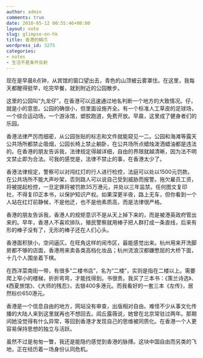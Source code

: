 ```yaml
---
author: admin
comments: true
date: 2010-05-12 00:55:46+00:00
layout: note
slug: glimpse-on-hk
title: 香港的鳞爪
wordpress_id: 3275
categories:
- notes
- 生活不是条件反射
---
```


现在是早晨8点钟，从宾馆的窗口望出去，青色的山顶被云雾罩住。在这里，我每天都醒得挺早，吃完早餐，就到附近的公园散步。

这里的公园叫“九龙仔”，在香港可以迅速通过地名判断一个地方的大致情况。仔，就是小的意思。公园的确很小，但里面设施齐全。有一个标准人工草皮的足球场，一个综合运动场，一个游泳馆，塑胶跑道，免费开放。早晨，这里成了健身者们的乐园。

香港法律严厉而细密，从公园张贴的标志和文件就能窥见一二。公园和海滩等露天公共场所都禁止吸烟，公园长椅上禁止躺卧，在公共场所点蜡烛泼洒蜡油都是违法的。在香港的朋友告诉我，法律规定得越详细，自由的界限就越清晰，因为法不明文禁止即为合法。可我的感觉是，法律不禁止的事，在香港太少了。

香港法律规定，警察可以对闯红灯的行人进行检控，法庭可以处以1500元罚款。在公共场所不能大声吵架，否则路人可以说自己受到威胁而报警。拖欠雇员工资，将被提起检控，一旦定罪将被罚款35万港元，并处以三年监禁。任何图文复印社，不得复印正本书，以保护知识产权。如果深更半夜，路上无车，但你看到一个人站在红灯前静候，不是他迂，也不是他素质高，而是法律很严格。

香港的朋友告诉我，香港人的规矩意识不是从天上掉下来的，而是被港英政府管出来的。早年，香港人不喜欢排队，殖民警察就用棒子把人群打成一条直线，后来有形的棒子没有了，无形的棒子还在人们心头。

香港面积狭小，空间逼仄。在旺角这样的闹市区，最能感觉出来。杭州用来开洗脚房都不够的店面，香港用来卖各类高档化妆品；杭州流浪汉都嫌憋屈的大桥下面，十几个人围坐着下棋。

在西洋菜南街一带，有很多“二楼书店”，名为“二楼”，实则是指在二楼以上。需要爬上窄小的楼梯，折折弯弯，才能找得到。书很贵。我买了三本书：《策兰诗选》、《西夏旅馆》、《大师的残忍》，去银400多港元。而我看好的一套三本《左传》，居然标价650港元。

香港是一个信息自由的地方，网站没有审查，出版相对自由。难怪不少从事文化传播的大陆人来到这里就再也不想回去。闾丘露薇说，她曾在北京常驻过两年。那期间她没觉得有什么异常，等回到香港才发现自己的思维被同质化。在香港一个人更容易保持思想的独立与活跃。

虽然不过是匆匆一瞥，我还是能隐约感觉到香港的脉搏。这块中国自由而另类的飞地，正在经历着一场身份认同危机。



